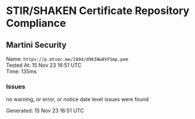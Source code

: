 # STIR/SHAKEN Certificate Repository Compliance

## Martini Security

Name: `https://p.mtsec.me/2884/d9KIWw8VFSmp.pem`\
Tested At: 15 Nov 23 16:51 UTC\
Time: 135ms

### Issues

no warning, or error, or notice date level issues were found

Generated: 15 Nov 23 16:51 UTC